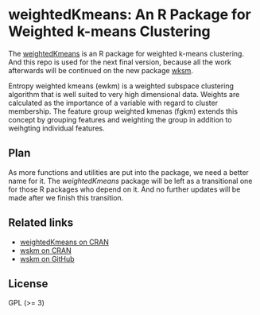 # weightedKmeans: An R Package for Weighted k-means Clustering

The [weightedKmeans](http://cran.r-project.org/package=weightedKmeans)
is an R package for weighted k-means clustering.  And this repo is
used for the next final version, because all the work afterwards will
be continued on the new package
[wksm](http://cran.r-project.org/package=wskm).

Entropy weighted kmeans (ewkm) is a weighted subspace clustering
algorithm that is well suited to very high dimensional data. Weights
are calculated as the importance of a variable with regard to cluster
membership. The feature group weighted kmenas (fgkm) extends this
concept by grouping features and weighting the group in addition to
weihgting individual features.

## Plan

As more functions and utilities are put into the package, we need a
better name for it.  The _weightedKmeans_ package will be left as a
transitional one for those R packages who depend on it.  And no
further updates will be made after we finish this transition.  

## Related links

* [weightedKmeans on CRAN](http://cran.r-project.org/web/packages/weightedKmeans/index.html)
* [wskm on CRAN](http://cran.r-project.org/web/packages/wskm/index.html)
* [wskm on GitHub](https://github.com/SimonYansenZhao/wskm)


## License

GPL (>= 3)
